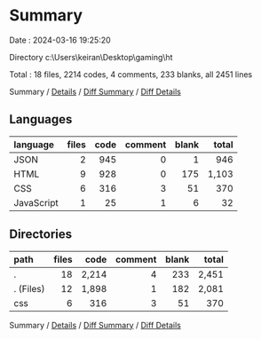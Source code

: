 # Summary

Date : 2024-03-16 19:25:20

Directory c:\\Users\\keiran\\Desktop\\gaming\\ht

Total : 18 files,  2214 codes, 4 comments, 233 blanks, all 2451 lines

Summary / [Details](details.md) / [Diff Summary](diff.md) / [Diff Details](diff-details.md)

## Languages
| language | files | code | comment | blank | total |
| :--- | ---: | ---: | ---: | ---: | ---: |
| JSON | 2 | 945 | 0 | 1 | 946 |
| HTML | 9 | 928 | 0 | 175 | 1,103 |
| CSS | 6 | 316 | 3 | 51 | 370 |
| JavaScript | 1 | 25 | 1 | 6 | 32 |

## Directories
| path | files | code | comment | blank | total |
| :--- | ---: | ---: | ---: | ---: | ---: |
| . | 18 | 2,214 | 4 | 233 | 2,451 |
| . (Files) | 12 | 1,898 | 1 | 182 | 2,081 |
| css | 6 | 316 | 3 | 51 | 370 |

Summary / [Details](details.md) / [Diff Summary](diff.md) / [Diff Details](diff-details.md)